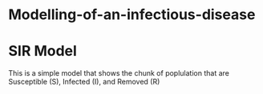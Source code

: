 # Modelling-of-an-infectious-disease

# SIR Model
This is a simple model that shows the chunk of poplulation that are Susceptible (S), Infected (I), and Removed (R)
